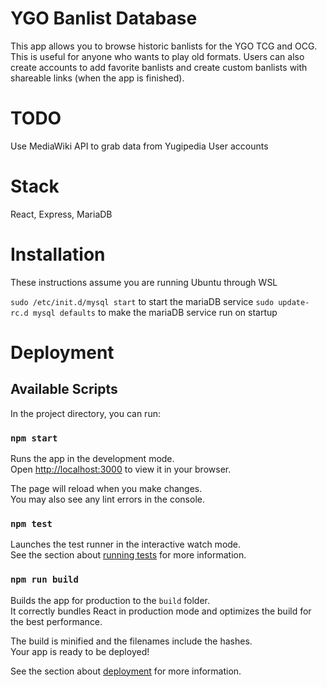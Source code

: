 # YGO Banlist Database

This app allows you to browse historic banlists for the YGO TCG and OCG. This is useful for anyone who wants to play old formats. Users can also create accounts to add favorite banlists and create custom banlists with shareable links (when the app is finished).

# TODO

Use MediaWiki API to grab data from Yugipedia
User accounts

# Stack
React, Express, MariaDB

# Installation

These instructions assume you are running Ubuntu through WSL

`sudo /etc/init.d/mysql start` to start the mariaDB service
`sudo update-rc.d mysql defaults` to make the mariaDB service run on startup

# Deployment

## Available Scripts

In the project directory, you can run:

### `npm start`

Runs the app in the development mode.\
Open [http://localhost:3000](http://localhost:3000) to view it in your browser.

The page will reload when you make changes.\
You may also see any lint errors in the console.

### `npm test`

Launches the test runner in the interactive watch mode.\
See the section about [running tests](https://facebook.github.io/create-react-app/docs/running-tests) for more information.

### `npm run build`

Builds the app for production to the `build` folder.\
It correctly bundles React in production mode and optimizes the build for the best performance.

The build is minified and the filenames include the hashes.\
Your app is ready to be deployed!

See the section about [deployment](https://facebook.github.io/create-react-app/docs/deployment) for more information.

